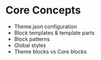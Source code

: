 # Core Concepts


* Theme.json configuration
* Block templates & template parts
* Block patterns
* Global styles
* Theme blocks vs Core blocks
